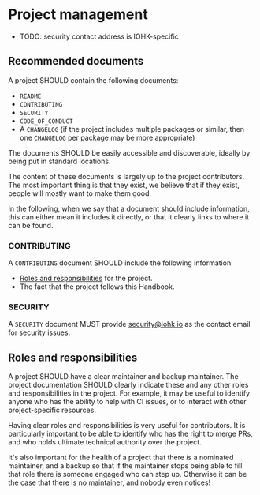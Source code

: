 # Project management

- TODO: security contact address is IOHK-specific

## Recommended documents

A project SHOULD contain the following documents:
- `README`
- `CONTRIBUTING`
- `SECURITY`
- `CODE_OF_CONDUCT`
- A `CHANGELOG` (if the project includes multiple packages or similar, then one `CHANGELOG` per package may be more appropriate)

The documents SHOULD be easily accessible and discoverable, ideally by being put in standard locations.

The content of these documents is largely up to the project contributors. 
The most important thing is that they exist, we believe that if they exist, people will mostly want to make them good.

In the following, when we say that a document should include information, this can either mean it includes it directly, or that it clearly links to where it can be found.

### CONTRIBUTING

A `CONTRIBUTING` document SHOULD include the following information:
- [Roles and responsibilities](#roles-and-responsibilities) for the project.
- The fact that the project follows this Handbook.

### SECURITY

A `SECURITY` document MUST provide security@iohk.io as the contact email for security issues.

## Roles and responsibilities

A project SHOULD have a clear maintainer and backup maintainer.
The project documentation SHOULD clearly indicate these and any other roles and responsibilities in the project. 
For example, it may be useful to identify anyone who has the ability to help with CI issues, or to interact with other project-specific resources.

Having clear roles and responsibilities is very useful for contributors.
It is particularly important to be able to identify who has the right to merge PRs, and who holds ultimate technical authority over the project.

It's also important for the health of a project that there _is_ a nominated maintainer, and a backup so that if the maintainer stops being able to fill that role there is someone engaged who can step up.
Otherwise it can be the case that there is no maintainer, and nobody even notices!
